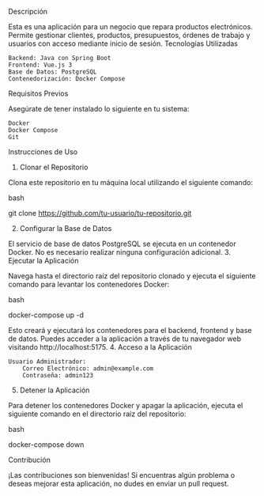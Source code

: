 Descripción

Esta es una aplicación para un negocio que repara productos electrónicos. Permite gestionar clientes, productos, presupuestos, órdenes de trabajo y usuarios con acceso mediante inicio de sesión.
Tecnologías Utilizadas

    Backend: Java con Spring Boot
    Frontend: Vue.js 3
    Base de Datos: PostgreSQL
    Contenedorización: Docker Compose

Requisitos Previos

Asegúrate de tener instalado lo siguiente en tu sistema:

    Docker
    Docker Compose
    Git

Instrucciones de Uso
1. Clonar el Repositorio

Clona este repositorio en tu máquina local utilizando el siguiente comando:

bash

git clone https://github.com/tu-usuario/tu-repositorio.git

2. Configurar la Base de Datos

El servicio de base de datos PostgreSQL se ejecuta en un contenedor Docker. No es necesario realizar ninguna configuración adicional.
3. Ejecutar la Aplicación

Navega hasta el directorio raíz del repositorio clonado y ejecuta el siguiente comando para levantar los contenedores Docker:

bash

docker-compose up -d

Esto creará y ejecutará los contenedores para el backend, frontend y base de datos. Puedes acceder a la aplicación a través de tu navegador web visitando http://localhost:5175.
4. Acceso a la Aplicación

    Usuario Administrador:
        Correo Electrónico: admin@example.com
        Contraseña: admin123

5. Detener la Aplicación

Para detener los contenedores Docker y apagar la aplicación, ejecuta el siguiente comando en el directorio raíz del repositorio:

bash

docker-compose down

Contribución

¡Las contribuciones son bienvenidas! Si encuentras algún problema o deseas mejorar esta aplicación, no dudes en enviar un pull request.
